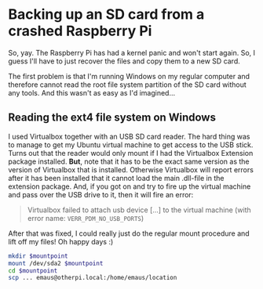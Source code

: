 # Backing up an SD card from a crashed Raspberry Pi

So, yay. The Raspberry Pi has had a kernel panic and won't start again. So, I guess I'll have to just recover the files and copy them to a new SD card.

The first problem is that I'm running Windows on my regular computer and therefore cannot read the root file system partition of the SD card without any tools. And this wasn't as easy as I'd imagined...

## Reading the ext4 file system on Windows
I used Virtualbox together with an USB SD card reader. The hard thing was to manage to get my Ubuntu virtual machine to get access to the USB stick. Turns out that the reader would only mount if I had the Virtualbox Extension package installed. **But**, note that it has to be the exact same version as the version of Virtualbox that is installed. Otherwise Virtualbox will report errors after it has been installed that it cannot load the main .dll-file in the extension package. And, if you got on and try to fire up the virtual machine and pass over the USB drive to it, then it will fire an error:

> Virtualbox failed to attach usb device [...] to the virtual machine (with error name: `VERR_PDM_NO_USB_PORTS`)

After that was fixed, I could really just do the regular mount procedure and lift off my files! Oh happy days :)

```bash
mkdir $mountpoint
mount /dev/sda2 $mountpoint
cd $mountpoint
scp ... emaus@otherpi.local:/home/emaus/location
```